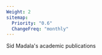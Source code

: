 ```yaml
---
Weight: 2
sitemap:
  Priority: "0.6"
  ChangeFreq: "monthly"
---
```


Sid Madala's academic publications
